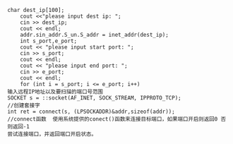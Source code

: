     char dest_ip[100];
		cout <<"please input dest ip: ";
		cin >> dest_ip;
		cout << endl;
		addr.sin_addr.S_un.S_addr = inet_addr(dest_ip);
		int s_port,e_port;
		cout << "please input start port: ";
		cin >> s_port;
		cout << endl;
		cout << "please input end port: ";
		cin >> e_port;
		cout << endl;
		for (int i = s_port; i <= e_port; i++)
    输入远程IP地址以及要扫描的端口号范围
    SOCKET s = ::socket(AF_INET, SOCK_STREAM, IPPROTO_TCP);
    //创建套接字
    int ret = connect(s, (LPSOCKADDR)&addr,sizeof(addr));
    //connect函数  使用系统提供的conect()函数来连接目标端口，如果端口开启则返回0 否则返回-1
    尝试连接端口，并返回端口开启状态。
